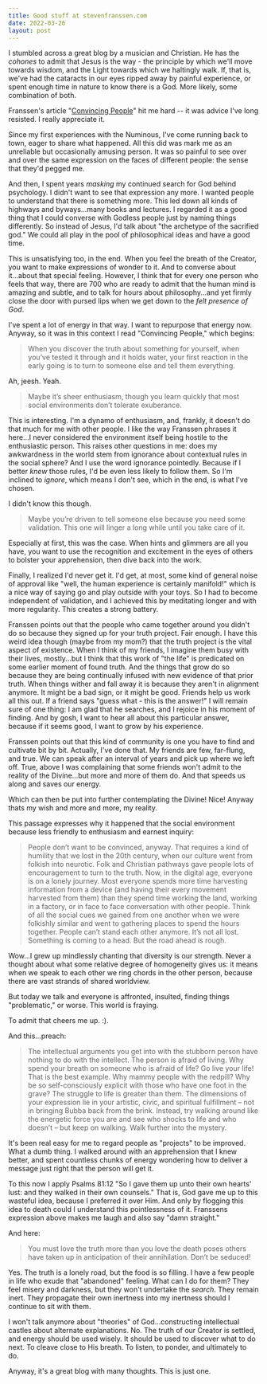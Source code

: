 ```yaml
---
title: Good stuff at stevenfranssen.com
date: 2022-03-26
layout: post
---
```


I stumbled across a great blog by a musician and Christian.
He has the *cohones* to admit that Jesus is the way - the principle
by which we'll move towards wisdom, and the Light towards which
we haltingly walk. If, that is, we've had the cataracts in our
eyes ripped away by painful experience, or spent enough time in
nature to know there is a God. More likely, some combination of
both.

Franssen's article "[Convincing People](https://www.stevenfranssen.com/convincing-people/)" hit me hard -- it was advice
I've long resisted. I really appreciate it.

Since my first experiences with the Numinous, I've come running
back to town, eager to share what happened. All this did was
mark me as an unreliable but occasionally amusing person. It was
so painful to see over and over the same expression on the faces
of different people: the sense that they'd pegged me.

And then, I spent years *masking* my continued search for God
behind psychology. I didn't want to see that expression any more.
I wanted people to understand that there is something more.
This led down all kinds of highways and byways...many books and
lectures. I regarded it as a good thing that I could converse
with Godless people just by naming things differently. So
instead of Jesus, I'd talk about "the archetype of the sacrified
god." We could all play in the pool of philosophical ideas and
have a good time.

This is unsatisfying too, in the end. When you feel the breath
of the Creator, you want to make expressions of wonder to it.
And to converse about it...about that special feeling. However,
I think that for every one person who feels that way, there are
700 who are ready to admit that the human mind is amazing and
subtle, and to talk for hours about philosophy...and yet
firmly close the door with pursed lips when we get down to
the *felt presence of God*.

I've spent a lot of energy in that way. I want to repurpose that
energy now. Anyway, so it was in this context I read "Convincing
People," which begins:

> When you discover the truth about something for yourself, when you’ve tested it through and it holds water, your first reaction in the early going is to turn to someone else and tell them everything.

Ah, jeesh. Yeah.

> Maybe it’s sheer enthusiasm, though you learn quickly that most social environments don’t tolerate exuberance.

This is interesting. I'm a dynamo of enthusiasm, and, frankly, it
doesn't do that much for me with other people. I like the way
Franssen phrases it here...I never considered the environment itself
being hostile to the enthusiastic person. This raises other questions
in me: does my awkwardness in the world stem from ignorance about
contextual rules in the social sphere? And I use the word ignorance
pointedly. Because if I better *knew* those rules, I'd be even
less likely to follow them. So I'm inclined to *ignore*, which means
I don't see, which in the end, is what I've chosen.

I didn't know this though.

> Maybe you’re driven to tell someone else because you need some validation. This one will linger a long while until you take care of it. 

Especially at first, this was the case. When hints and glimmers are all
you have, you
want to use the recognition and excitement in the eyes of others to
bolster your apprehension, then dive back into the work.

Finally, I realized I'd never get it. I'd get, at most, some kind of
general noise of approval like "well, the human experience is certainly
manifold!" which is a nice way of saying go and play outside with your
toys. So I had to become independent of validation, and I achieved this by
meditating longer and with more regularity. This creates a strong battery.

Franssen points out that the people who came together around you didn't
do so because they signed up for your truth project. Fair enough.
I have this weird idea though (maybe from my mom?) that the truth
project is the vital aspect of existence. When I think of my friends,
I imagine them busy with their lives, mostly...but I think that this
work of "the life" is predicated on some earlier moment of found truth.
And the things that grow do so because they are being continually
infused with new evidence of that prior truth. When things wither and
fall away it is because they aren't in alignment anymore. It might be
a bad sign, or it might be good. Friends help us work all this out.
If a friend says "guess what - this is the answer!" I will remain
sure of one thing: I am glad that he searches, and I rejoice in his
moment of finding. And by gosh, I want to hear all about this particular
answer, because if it seems good, I want to grow by his experience.

Franssen points out that this kind of community is one you have to
find and cultivate bit by bit. Actually, I've done that. My friends
are few, far-flung, and true. We can speak after an interval of years
and pick up where we left off. True, above I was complaining that
some friends won't admit to the reality of the Divine...but more and
more of them do. And that speeds us along and saves our energy.

Which can then be put into further contemplating the Divine! Nice! Anyway
thats my wish and more and more, my reality.

This passage expresses why it happened that the social environment
because less friendly to enthusiasm and earnest inquiry:

> People don’t want to be convinced, anyway. That requires a kind of humility that we lost in the 20th century, when our culture went from folkish into neurotic. Folk and Christian pathways gave people lots of encouragement to turn to the truth. Now, in the digital age, everyone is on a lonely journey. Most everyone spends more time harvesting information from a device (and having their every movement harvested from them) than they spend time working the land, working in a factory, or in face to face conversation with other people. Think of all the social cues we gained from one another when we were folkishly similar and went to gathering places to spend the hours together. People can’t stand each other anymore. It’s not all lost. Something is coming to a head. But the road ahead is rough.

Wow...I grew up mindlessly chanting that diversity is our strength.
Never a thought about what some relative degree of homogeneity gives
us: it means when we speak to each other we ring chords in the other
person, because there are vast strands of shared worldview.

But today we talk and everyone is affronted, insulted, finding things
"problematic," or worse. This world is fraying.

To admit that cheers me up. :).

And this...preach:

> The intellectual arguments you get into with the stubborn person have nothing to do with the intellect. The person is afraid of living. Why spend your breath on someone who is afraid of life? Go live your life! That is the best example. Why mammy people with the redpill? Why be so self-consciously explicit with those who have one foot in the grave? The struggle to life is greater than them. The dimensions of your expression lie in your artistic, civic, and spiritual fulfillment – not in bringing Bubba back from the brink. Instead, try walking around like the energetic force you are and see who shocks to life and who doesn’t – but keep on walking. Walk further into the mystery.

It's been real easy for me to regard people as "projects" to be
improved. What a dumb thing. I walked around with an apprehension
that I knew better, and spent countless chunks of energy wondering
how to deliver a message just right that the person will get it.

To this now I apply Psalms 81:12 "So I gave them up unto their own hearts' lust: and they walked in their own counsels."
That is, God gave me up to this wasteful idea, because I preferred it
over Him. And only by flogging this idea to death could I understand
this pointlessness of it. Franssens expression above makes me laugh and
also say "damn straight."

And here:

> You must love the truth more than you love the death poses others have taken up in anticipation of their annihilation. Don’t be seduced!

Yes. The truth is a lonely road, but the food is so filling.
I have a few people in life who exude that "abandoned" feeling.
What can I do for them? They feel misery and darkness, but they
won't undertake the *search*. They remain inert. They propagate
their own inertness into my inertness should I continue to sit
with them.

I won't talk anymore about "theories" of God...constructing
intellectual castles about alternate explanations. No. The truth
of our Creator is settled, and energy should be used wisely.
It should be used to discover what to do next. To cleave close
to His breath. To listen, to ponder, and ultimately to do.

Anyway, it's a great blog with many thoughts. This is just one.
